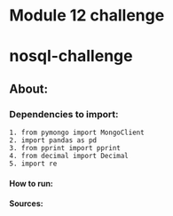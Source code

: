 # Module 12 challenge
# nosql-challenge


## About:


### Dependencies to import:
    1. from pymongo import MongoClient
    2. import pandas as pd
    3. from pprint import pprint
    4. from decimal import Decimal
    5. import re


#### How to run:


#### Sources: